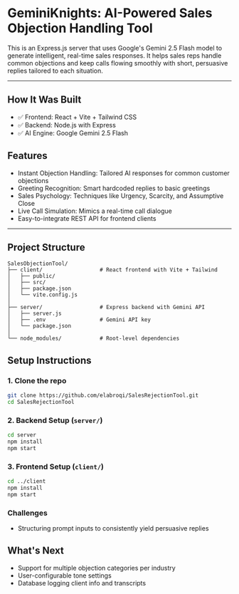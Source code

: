 # GeminiKnights: AI-Powered Sales Objection Handling Tool

This is an Express.js server that uses Google's Gemini 2.5 Flash model to generate intelligent, real-time sales responses. It helps sales reps handle common objections and keep calls flowing smoothly with short, persuasive replies tailored to each situation.

---

## How It Was Built

- ✅ Frontend: React + Vite + Tailwind CSS
- ✅ Backend: Node.js with Express
- ✅ AI Engine: Google Gemini 2.5 Flash

## Features

- Instant Objection Handling: Tailored AI responses for common customer objections
- Greeting Recognition: Smart hardcoded replies to basic greetings
- Sales Psychology: Techniques like Urgency, Scarcity, and Assumptive Close
- Live Call Simulation: Mimics a real-time call dialogue
- Easy-to-integrate REST API for frontend clients

---

## Project Structure

```
SalesObjectionTool/
├── client/                  # React frontend with Vite + Tailwind
│   ├── public/
│   ├── src/
│   ├── package.json
│   └── vite.config.js
│
├── server/                  # Express backend with Gemini API
│   ├── server.js
│   ├── .env                 # Gemini API key
│   └── package.json
│
└── node_modules/            # Root-level dependencies

```

## Setup Instructions

### 1. Clone the repo

```bash
git clone https://github.com/elabroqi/SalesRejectionTool.git
cd SalesRejectionTool
```

### 2. Backend Setup (`server/`)

```bash
cd server
npm install
npm start
```

### 3. Frontend Setup (`client/`)

```bash
cd ../client
npm install
npm start
```

### Challenges

- Structuring prompt inputs to consistently yield persuasive replies

## What's Next

- Support for multiple objection categories per industry
- User-configurable tone settings
- Database logging client info and transcripts
